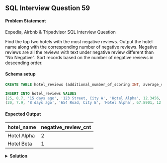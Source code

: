 ## SQL Interview Question 59

#### Problem Statement

<bold>Expedia, Airbnb & Tripadvisor SQL Interview Question</bold>

Find the top two hotels with the most negative reviews.
Output the hotel name along with the corresponding number of negative reviews.
Negative reviews are all the reviews with text under negative review different than "No Negative".
Sort records based on the number of negative reviews in descending order.

#### Schema setup

```sql
CREATE TABLE hotel_reviews (additional_number_of_scoring INT, average_score FLOAT, days_since_review VARCHAR(255), hotel_address VARCHAR(255), hotel_name VARCHAR(255), lat FLOAT, lng FLOAT, negative_review VARCHAR(50), positive_review VARCHAR(50), review_date DATETIME, review_total_negative_word_counts INT, review_total_positive_word_counts INT, reviewer_nationality VARCHAR(255), reviewer_score FLOAT, tags VARCHAR(50), total_number_of_reviews INT, total_number_of_reviews_reviewer_has_given INT);

INSERT INTO hotel_reviews VALUES
(25, 8.7, '15 days ago', '123 Street, City A', 'Hotel Alpha', 12.3456, 98.7654, 'Too noisy at night', 'Great staff and clean rooms', '2024-12-01', 5, 15, 'USA', 8.5, "Couple", 200, 10), (30, 9.1, '20 days ago', '456 Avenue, City B', 'Hotel Beta', 34.5678, 76.5432, 'Old furniture', 'Excellent location', '2024-12-02', 4, 12, 'UK', 9.0, "Solo traveler", 150, 8), (12, 8.3, '10 days ago', '789 Boulevard, City C', 'Hotel Gamma', 23.4567, 67.8901, 'No Negative', 'Friendly staff', '2024-12-03', 0, 10, 'India', 8.3,"Family", 100, 5), (15, 8.0, '5 days ago', '321 Lane, City D', 'Hotel Delta', 45.6789, 54.3210, 'Uncomfortable bed', 'Affordable price', '2024-12-04', 6, 8, 'Germany', 7.8,"Couple", 120, 7),
(20, 7.9, '8 days ago', '654 Road, City E', 'Hotel Alpha', 67.8901, 12.3456, 'Poor room service', 'Good breakfast', '2024-12-05', 7, 9, 'France', 7.5, "Solo traveler", 180, 6), (18, 9.3, '18 days ago', '987 Highway, City F', 'Hotel Beta', 34.5678, 76.5432, 'No Negative', 'Amazing facilities', '2024-12-06', 0, 20, 'USA', 9.2,"Couple", 250, 15);
```

#### Expected Output

| hotel_name   | negative_review_cnt |
|-------------|---------------------|
| Hotel Alpha | 2                   |
| Hotel Beta  | 1                   |

<details>
<summary><strong>Solution</strong></summary>

```sql
SELECT
    hotel_name,
    COUNT(negative_review) AS negative_review_cnt
FROM hotel_reviews
WHERE negative_review <> "No negative"
GROUP BY hotel_name
ORDER BY negative_review_cnt DESC
LIMIT 2;
```
</details>
